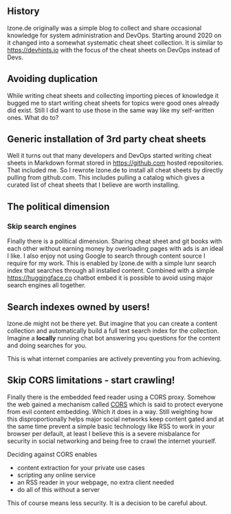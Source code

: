 ## History

lzone.de originally was a simple blog to collect and share occasional knowledge for
system administration and DevOps. Starting around 2020 on it changed into a somewhat
systematic cheat sheet collection. It is similar to https://devhints.io with
the focus of the cheat sheets on DevOps instead of Devs.

## Avoiding duplication

While writing cheat sheets and collecting importing pieces of knowledge it bugged me
to start writing cheat sheets for topics were good ones already did exist. Still I did want
to use those in the same way like my self-written ones. What do to?

## Generic installation of 3rd party cheat sheets

Well it turns out that many developers and DevOps started writing cheat sheets in 
Markdown format stored in https://github.com hosted repositories. That included me.
So I rewrote lzone.de to install all cheat sheets by directly pulling from github.com.
This includes pulling a catalog which gives a curated list of cheat sheets that I believe
are worth installing.

## The political dimension

### Skip search engines

Finally there is a political dimension. Sharing cheat sheet and git books with each other
without earning money by overloading pages with ads is an ideal I like. I also enjoy not
using Google to search through content source I require for my work. This is enabled by
lzone.de with a simple lunr search index that searches through all installed content.
Combined with a simple https://huggingface.co chatbot embed it is possible to avoid using
major search engines all together.

## Search indexes owned by users!

lzone.de might not be there yet. But imagine that you can create a content collection and
automatically build a full text search index for the collection. Imagine a **locally** running
chat bot answering you questions for the content and doing searches for you.

This is what internet companies are actively preventing you from achieving.

## Skip CORS limitations - start crawling!

Finally there is the embedded feed reader using a CORS proxy. Somehow the web gained a
mechanism called <a href="https://developer.mozilla.org/en-US/docs/Web/HTTP/Guides/CORS">CORS</a>
which is said to protect everyone from evil content embedding. Which it does in a way. Still
weighting how this disproportionally helps major social networks keep content gated and at
the same time prevent a simple basic technology like RSS to work in your browser per default,
at least I believe this is a severe misbalance for security in social networking and being
free to crawl the internet yourself.

Deciding against CORS enables

- content extraction for your private use cases
- scripting any online service
- an RSS reader in your webpage, no extra client needed
- do all of this without a server

This of course means less security. It is a decision to be careful about.
